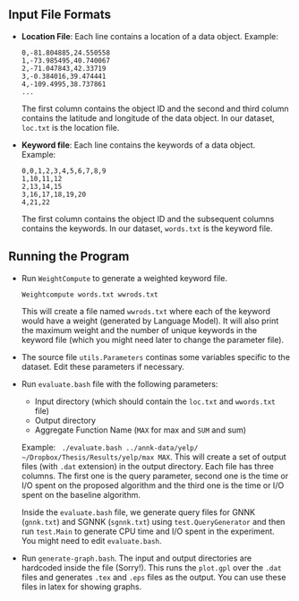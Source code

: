 ## Input File Formats

+ **Location File**: Each line contains a location of a data object. Example:

	```
	0,-81.804885,24.550558
	1,-73.985495,40.740067
	2,-71.047843,42.33719
	3,-0.384016,39.474441
	4,-109.4995,38.737861
	...
	```

	The first column contains the object ID and the second and third column contains the latitude and longitude of the data object. In our dataset, `loc.txt` is the location file.

+ **Keyword file**: Each line contains the keywords of a data object. Example:

	```
	0,0,1,2,3,4,5,6,7,8,9
	1,10,11,12
	2,13,14,15
	3,16,17,18,19,20
	4,21,22
	```
	
	The first column contains the object ID and the subsequent columns contains the keywords. In our dataset, `words.txt` is the keyword file.

## Running the Program

+ Run `WeightCompute` to generate a weighted keyword file.

	```Weightcompute words.txt wwrods.txt```

	This will create a file named `wwrods.txt` where each of the keyword would have a weight (generated by Language Model). It will also print the maximum weight and the number of unique keywords in the keyword file (which you might need later to change the parameter file).

+ The source file `utils.Parameters` continas some variables specific to the dataset. Edit these parameters if necessary.
+ Run `evaluate.bash` file with the following parameters:
	- Input directory (which should contain the `loc.txt` and `wwords.txt` file) 
	- Output directory
	- Aggregate Function Name (`MAX` for max and `SUM` and sum)
	 
	Example: ` ./evaluate.bash ../annk-data/yelp/ ~/Dropbox/Thesis/Results/yelp/max MAX`. This will create a set of output files (with `.dat` extension) in the output directory. Each file has three columns. The first one is the query parameter, second one is the time or I/O spent on the proposed algorithm and the third one is the time or I/O spent on the baseline algorithm.

	Inside the `evaluate.bash` file, we generate query files for GNNK (`gnnk.txt`) and SGNNK (`sgnnk.txt`) using `test.QueryGenerator` and then run `test.Main` to generate CPU time and I/O spent in the experiment. You might need to edit `evaluate.bash`.
+ Run `generate-graph.bash`. The input and output directories are hardcoded inside the file (Sorry!). This runs the `plot.gpl` over the `.dat` files and generates `.tex` and `.eps` files as the output. You can use these files in latex for showing graphs.


